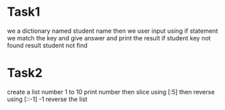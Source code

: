 # Task1
we a dictionary named student name
then we user input
using if statement we match the key and give answer and print the result
if student key not found result student not find
# Task2
create a list number 1 to 10
print number
then slice using [:5]
then reverse using [::-1]
-1 reverse the list
